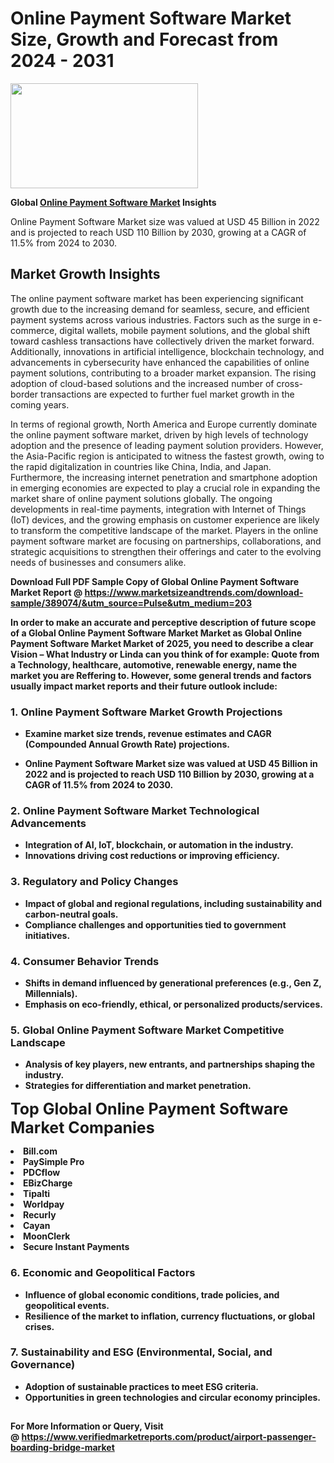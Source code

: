 <H1>Online Payment Software Market Size, Growth and Forecast from 2024 - 2031</H1><img class="aligncenter size-medium wp-image-584254" src="https://thirdeyenews.in/wp-content/uploads/2024/09/Global-Market-Research-300x168.jpeg" alt="" width="300" height="168" /><p><strong>Global&nbsp;<a href="https://www.marketsizeandtrends.com/download-sample/389074/&amp;utm_source=Pulse&amp;utm_medium=203">Online Payment Software Market</a> Insights</strong></p><p>Online Payment Software Market size was valued at USD 45 Billion in 2022 and is projected to reach USD 110 Billion by 2030, growing at a CAGR of 11.5% from 2024 to 2030.</p><p><h2>Market Growth Insights</h2> <p>The online payment software market has been experiencing significant growth due to the increasing demand for seamless, secure, and efficient payment systems across various industries. Factors such as the surge in e-commerce, digital wallets, mobile payment solutions, and the global shift toward cashless transactions have collectively driven the market forward. Additionally, innovations in artificial intelligence, blockchain technology, and advancements in cybersecurity have enhanced the capabilities of online payment solutions, contributing to a broader market expansion. The rising adoption of cloud-based solutions and the increased number of cross-border transactions are expected to further fuel market growth in the coming years.</p> <p><strong></strong></p> <p>In terms of regional growth, North America and Europe currently dominate the online payment software market, driven by high levels of technology adoption and the presence of leading payment solution providers. However, the Asia-Pacific region is anticipated to witness the fastest growth, owing to the rapid digitalization in countries like China, India, and Japan. Furthermore, the increasing internet penetration and smartphone adoption in emerging economies are expected to play a crucial role in expanding the market share of online payment solutions globally. The ongoing developments in real-time payments, integration with Internet of Things (IoT) devices, and the growing emphasis on customer experience are likely to transform the competitive landscape of the market. Players in the online payment software market are focusing on partnerships, collaborations, and strategic acquisitions to strengthen their offerings and cater to the evolving needs of businesses and consumers alike.</p> <p><strong></p><p><span class=""><strong>Download Full PDF Sample Copy of Global Online Payment Software Market Report</strong> @ <a href="https://www.marketsizeandtrends.com/download-sample/389074/&amp;utm_source=Pulse&amp;utm_medium=203" target="_blank">https://www.marketsizeandtrends.com/download-sample/389074/&amp;utm_source=Pulse&amp;utm_medium=203</a></span></p><p>In order to make an accurate and perceptive description of future scope of a Global&nbsp;Online Payment Software Market Market as Global&nbsp;Online Payment Software Market Market of 2025, you need to describe a clear Vision &ndash; What Industry or Linda can you think of for example: Quote from a Technology, healthcare, automotive, renewable energy, name the market you are Reffering to. However, some general trends and factors usually impact market reports and their future outlook include:</p><h3>1.&nbsp;<strong>Online Payment Software Market Growth Projections</strong></h3><ul><li>Examine market size trends, revenue estimates and CAGR (Compounded Annual Growth Rate) projections.</li><li><p>Online Payment Software Market size was valued at USD 45 Billion in 2022 and is projected to reach USD 110 Billion by 2030, growing at a CAGR of 11.5% from 2024 to 2030.</p></li></ul><h3>2.&nbsp;<strong>Online Payment Software Market Technological Advancements</strong></h3><ul><li>Integration of AI, IoT, blockchain, or automation in the industry.</li><li>Innovations driving cost reductions or improving efficiency.</li></ul><h3>3.&nbsp;<strong>Regulatory and Policy Changes</strong></h3><ul><li>Impact of global and regional regulations, including sustainability and carbon-neutral goals.</li><li>Compliance challenges and opportunities tied to government initiatives.</li></ul><h3>4.&nbsp;<strong>Consumer Behavior Trends</strong></h3><ul><li>Shifts in demand influenced by generational preferences (e.g., Gen Z, Millennials).</li><li>Emphasis on eco-friendly, ethical, or personalized products/services.</li></ul><h3>5.&nbsp;<strong>Global Online Payment Software Market Competitive Landscape</strong></h3><ul><li>Analysis of key players, new entrants, and partnerships shaping the industry.</li><li>Strategies for differentiation and market penetration.</li></ul><p data-pm-slice="1 1 []"><span style="color: inherit; font-family: inherit; font-size: 25px;">Top Global Online Payment Software Market Companies</span></p><div class="" data-test-id=""><p><li>Bill.com</li><li> PaySimple Pro</li><li> PDCflow</li><li> EBizCharge</li><li> Tipalti</li><li> Worldpay</li><li> Recurly</li><li> Cayan</li><li> MoonClerk</li><li> Secure Instant Payments</li></p></div><h3>6.&nbsp;<strong>Economic and Geopolitical Factors</strong></h3><ul><li>Influence of global economic conditions, trade policies, and geopolitical events.</li><li>Resilience of the market to inflation, currency fluctuations, or global crises.</li></ul><h3>7.&nbsp;<strong>Sustainability and ESG (Environmental, Social, and Governance)</strong></h3><ul><li>Adoption of sustainable practices to meet ESG criteria.</li><li>Opportunities in green technologies and circular economy principles.</li></ul><h2><strong style="font-size: 14px;">For More Information or Query, Visit @&nbsp;</strong><a style="background-color: #ffffff; font-size: 14px;" href="https://www.marketsizeandtrends.com/report/online-payment-software-market/" target="_blank">https://www.verifiedmarketreports.com/product/airport-passenger-boarding-bridge-market</a></h2>
